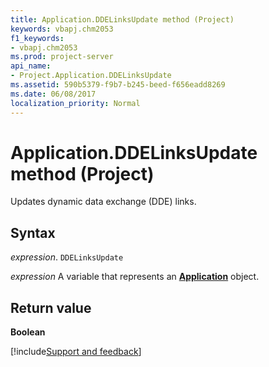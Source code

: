 ```yaml
---
title: Application.DDELinksUpdate method (Project)
keywords: vbapj.chm2053
f1_keywords:
- vbapj.chm2053
ms.prod: project-server
api_name:
- Project.Application.DDELinksUpdate
ms.assetid: 590b5379-f9b7-b245-beed-f656eadd8269
ms.date: 06/08/2017
localization_priority: Normal
---
```



# Application.DDELinksUpdate method (Project)

Updates dynamic data exchange (DDE) links.


## Syntax

_expression_. `DDELinksUpdate`

_expression_ A variable that represents an **[Application](Project.Application.md)** object.


## Return value

 **Boolean**

[!include[Support and feedback](~/includes/feedback-boilerplate.md)]